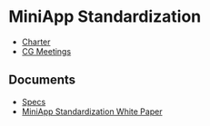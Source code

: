 # MiniApp Standardization

* [Charter](https://w3c.github.io/miniapp/charter.html)
* [CG Meetings](https://github.com/w3c/miniapp/blob/gh-pages/Meetings/Meetings.md)

## Documents

* [Specs](https://github.com/w3c/miniapp/tree/gh-pages/specs)
* [MiniApp Standardization White Paper](https://w3c.github.io/miniapp/white-paper/)
